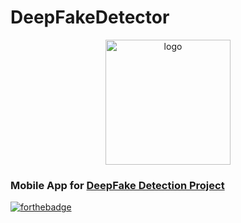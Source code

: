 # DeepFakeDetector
<p align="center">
    <img width="200" src="https://i.imgur.com/mCYcSVY.png" alt="logo">
    <h3> Mobile App for <a href="[url](https://github.com/Hazem020/DeepFake-Detection)">DeepFake Detection Project</a> </h3>
</p>


[![forthebadge](https://forthebadge.com/images/badges/built-for-android.svg)](https://forthebadge.com)
